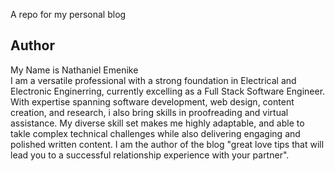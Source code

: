  A repo for my personal blog

<h2 class="blog-author-title">Author</h2>
<p>My Name is Nathaniel Emenike&nbsp;<br />I am a versatile professional with a strong foundation in Electrical and Electronic Enginerring, currently excelling as a Full Stack Software Engineer. With expertise spanning software development, web design, content creation, and research, i also bring skills in proofreading and virtual assistance. My diverse skill set makes me highly adaptable, and able to takle complex technical challenges while also delivering engaging and polished written content. I am  the author of the  blog "great love tips that will lead you to a successful relationship experience with your partner".</p>



